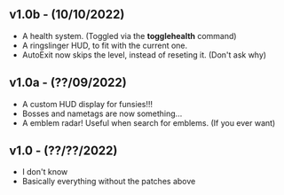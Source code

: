 ## v1.0b - (10/10/2022)

- A health system. (Toggled via the **togglehealth** command)
- A ringslinger HUD, to fit with the current one.
- AutoExit now skips the level, instead of reseting it. (Don't ask why)

## v1.0a - (??/09/2022)

- A custom HUD display for funsies!!!
- Bosses and nametags are now something...
- A emblem radar! Useful when search for emblems. (If you ever want)

## v1.0 - (??/??/2022)

- I don't know
- Basically everything without the patches above